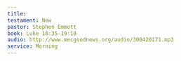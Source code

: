 ```yaml
---
title: 
testament: New
pastor: Stephen Emmott 
book: Luke 18:35-19:10
audio: http://www.mecgoodnews.org/audio/300420171.mp3
service: Morning
---
```

